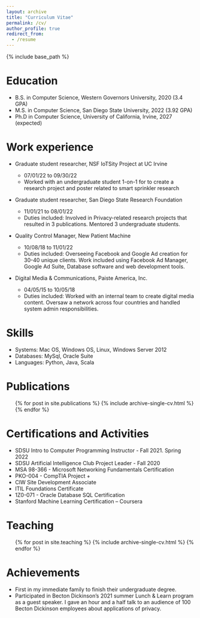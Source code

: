 ```yaml
---
layout: archive
title: "Curriculum Vitae"
permalink: /cv/
author_profile: true
redirect_from:
  - /resume
---
```


{% include base_path %}

Education
======
* B.S. in Computer Science, Western Governors University, 2020 (3.4 GPA)
* M.S. in Computer Science, San Diego State University, 2022 (3.92 GPA)
* Ph.D in Computer Science, University of California, Irvine, 2027 (expected)

Work experience
======
* Graduate student researcher, NSF IoTSity Project at UC Irvine
  * 07/01/22 to 09/30/22 
  * Worked with an undergraduate student 1-on-1 for to create a research project and poster related to smart sprinkler research
* Graduate student researcher, San Diego State Research Foundation
  * 11/01/21 to 08/01/22
  * Duties included: Involved in Privacy-related research projects that resulted in 3 publications. Mentored 3 undergraduate students. 
* Quality Control Manager, New Patient Machine
  * 10/08/18 to 11/01/22
  * Duties included: Overseeing Facebook and Google Ad creation for 30-40 unique clients. Work included using Facebook Ad Manager, Google Ad Suite, Database software and web development tools.

* Digital Media & Communications, Paiste America, Inc.
  * 04/05/15 to 10/05/18
  * Duties included:  Worked with an internal team to create digital media content. Oversaw a network across four countries and handled system admin responsibilities.
  
Skills
======
* Systems: Mac OS, Windows OS, Linux, Windows Server 2012
* Databases: MySql, Oracle Suite
* Languages: Python, Java, Scala

Publications
======
  <ul>{% for post in site.publications %}
    {% include archive-single-cv.html %}
  {% endfor %}</ul>
  
Certifications and Activities
======
* SDSU Intro to Computer Programming Instructor - Fall 2021. Spring 2022
* SDSU Artificial Intelligence Club Project Leader - Fall 2020
* MSA 98-366 - Microsoft Networking Fundamentals Certification
* PKO-004 - CompTIA Project +
* CIW Site Development Associate
* ITIL Foundations Certificate
* 1Z0-071 - Oracle Database SQL Certification
* Stanford Machine Learning Certification – Coursera
  
Teaching
======
  <ul>{% for post in site.teaching %}
    {% include archive-single-cv.html %}
  {% endfor %}</ul>
  
Achievements
======
* First in my immediate family to finish their undergraduate degree. 
* Participated in Becton Dickinson’s 2021 summer Lunch & Learn program as a guest speaker. I gave an
hour and a half talk to an audience of 100 Becton Dickinson employees about applications of privacy.